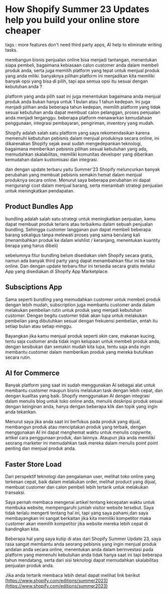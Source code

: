 # How Shopify Summer 23 Updates help you build your online store cheaper

tags : more features don't need third party apps, AI help to eliminate writing tasks.

membangun bisnis penjualan online bisa menjadi tantangan, menentukan siapa pembeli, bagaimana kebiasaan calon customer anda dalam membeli produk anda, serta juga memilih platform yang tepat untuk menjual produk yang anda miliki. banyaknya pilihan platform ini menjadikan kita memiliki banyak opsi yang bisa di pilih, tapi apa semua opsi itu sesuai dengan kebutuhan anda ?

platform yang anda pilih saat ini juga menentukan bagaimana anda menjual produk anda bukan hanya untuk 1 bulan atau 1 tahun kedepan. Ini juga menjadi pilihan anda beberapa tahun kedepan, memilih platform yang tidak sesuai kebutuhan anda dapat membuat calon pelanggan, proses penjualan anda menjadi terganggu. beberapa platform menawarkan kemudahaan penggunaan, integrasi pembayaran, pengiriman, inventory yang mudah.

Shopify adalah salah satu platform yang saya rekomendasikan karena memenuhi kebutuhan pebisnis dalam menjual produknya secara online, ini dikarenakan Shopify sejak awal sudah mengedepankan teknologi, bagaimana memberikan pebisnis pilihan sesuai kebutuhan yang ada, memudahkan skalabilitas, memiliki komunitas developer yang diberikan kemudahan dalam kustomisasi dan integrasi.

dan dengan update terbaru yaitu Summer'23 Shopify meluncurkan banyak perubahan yang membuat pebisnis semakin hemat dalam menjual produknya secara online. Menurut saya beberapa perubahan ini dapat mengurangi cost dalam menjual barang, serta menambah strategi penjualan untuk meningkatkan pendapatan.

## Product Bundles App

bundling adalah salah satu strategi untuk meningkatkan penjualan, kamu dapat membuat produk terlaris atau terbaikmu dalam sebuah penjualan bundling. Sehingga customer langganan pun dapat membeli beberapa barang sekaligus tanpa melewati proses yang sama berulang kali (menambahkan produk ke dalam wishlist / keranjang, menentukan kuantity berapa yang harus dibeli)

sebelumnya fitur bundling belum disediakan oleh Shopify secara gratis, namun ada banyak third party yang dapat menambahkan fitur ini ke toko online. Dan dengan update terbaru fitur ini tersedia secara gratis melalui App yang disediakan di Shopify App Marketplace.

## Subsciptions App

Sama seperti bundling yang memudahkan customer untuk membeli produk dengan lebih mudah, subscription juga membantu customer anda dalam melakukan pembelian rutin untuk produk yang menjadi kebutuhan customer. Dengan begitu customer tidak akan lupa untuk melakukan pembelian yang dibutuhkan sesuai dengan frekuensi pembelian, entah itu setiap bulan atau setiap minggu.

Bayangkan jika kamu menjual produk seperti skin care, makanan kucing, tentu saja customer anda tidak ingin kelupaan untuk membeli produk anda, dengan kesibukan dan semakin mudah kita lupa, tentu saja anda ingin membantu customer dalam memberikan produk yang mereka butuhkan secara rutin.

## AI for Commerce

Banyak platform yang saat ini sudah menggunakan AI sebagai alat untuk membantu customer maupun bisnis melalukan task dengan lebih cepat, dan dengan kualitas yang baik. Shopify menggunakan AI dengan integrasi dalam menulis blog untuk toko online anda, menulis deskripsi produk sesuai dengan keinginan anda, hanya dengan beberapa klik dan topik yang ingin anda tekankan.

Menurut saya jika anda saat ini berfokus pada produk yang dijual, membangun produk atau menciptakan produk yang terbaik, dengan menggunakan AI ini dapat menghemat waktu untuk menulis copywrite, artikel cara penggunaan produk, dan lainnya. Ataupun jika anda memiliki seorang marketer ini memudahkan task mereka dalam menulis point point penting dan menjual produk anda.

## Faster Store Load

Dari perspektif teknologi dan pengalaman user, melihat toko online yang terkesan cepat, baik dalam melakukan order, melihat product yang dijual, membuat customer dan calon pembeli lebih tertarik untuk melakukan transaksi.

Saya pernah membaca mengenai artikel tentang kecepatan waktu untuk membuka website, mempengaruhi jumlah visitor website tersebut. Saya tidak terlalu mengerti tentang hal ini, tapi yang saya pahami,dan saya membayangkan ini sangat berkaitan jika kita memiliki kompetitor maka customer akan memilih kompetitor jika website mereka lebih cepat di bandingkan kita.

Beberapa hal yang saya kutip di atas dari Shopify Summer Update 23, saya rasa sangat membantu anda seorang pebisnis yang ingin menjual produk andalan anda secara online, menentukan anda dalam berinvestasi pada platform yang memenuhi kebutuhan anda tidak hanya saat ini tapi beberapa tahun mendatang, serta dari sisi teknologi dapat memudahkan skalabilitas penjualan produk anda.

Jika anda tertarik membaca lebih detail dapat melihat link berikut [https://www.shopify.com/editions/summer2023](https://www.shopify.com/editions/summer2023)